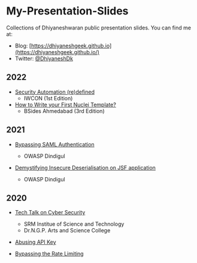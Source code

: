 # My-Presentation-Slides
Collections of Dhiyaneshwaran public presentation slides. You can find me at:
* Blog: [https://dhiyaneshgeek.github.io](https://dhiyaneshgeek.github.io/)
* Twitter: [@DhiyaneshDk](https://twitter.com/DhiyaneshDK)

## 2022
* [Security Automation (re)defined](slides/Security-Automation-(re)defined.pdf)
    * IWCON (1st Edition)
* [How to Write your First Nuclei Template?](slides/How-to-write-your-First-Nuclei-Template.pdf)
    * BSides Ahmedabad (3rd Edition)

## 2021
* [Bypassing SAML Authentication](slides/Bypassing-SAML-Authentication.pdf)
    * OWASP Dindigul

* [Demystifying Insecure Deserialisation on JSF application](slides/)
    * OWASP Dindigul

## 2020
* [Tech Talk on Cyber Security](slides/Tech-Talk-on-Cyber-Security.pdf)
    * SRM Institue of Science and Technology
    * Dr.N.G.P. Arts and Science College

* [Abusing API Key](slides/Abusing-API-Key.pdf)

* [Bypassing the Rate Limiting](slides/Bypassing-the-Rate-Limiting.pdf)
